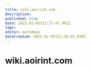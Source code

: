 ```yaml
---
title: wiki.aoirint.com
description: 
published: true
date: 2022-02-05T22:17:47.962Z
tags: 
editor: markdown
dateCreated: 2022-02-05T21:58:01.939Z
---
```


# wiki.aoirint.com
